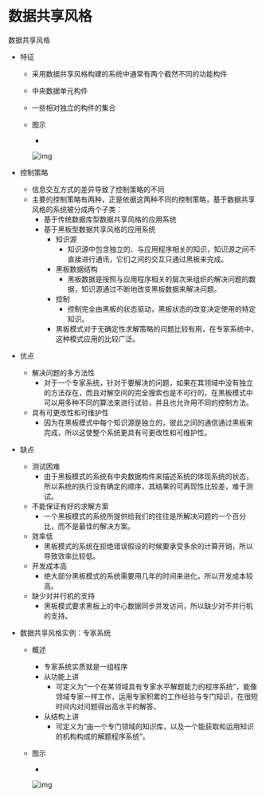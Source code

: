 # 数据共享风格

数据共享风格

- 特征

  - 采用数据共享风格构建的系统中通常有两个截然不同的功能构件

  - 中央数据单元构件

  - 一些相对独立的构件的集合

  - 图示

    - 

      ![img](https://mubu.com/document_image/49c65e18-1af3-43b8-83cb-9a12868a1319-4644403.jpg)

- 控制策略

  - 信息交互方式的差异导致了控制策略的不同
  - 主要的控制策略有两种，正是依据这两种不同的控制策略，基于数据共享风格的系统被分成两个子类：
    - 基于传统数据库型数据共享风格的应用系统
    - 基于黑板型数据共享风格的应用系统
      - 知识源
        - 知识源中包含独立的、与应用程序相关的知识，知识源之间不直接进行通讯，它们之间的交互只通过黑板来完成。
      - 黑板数据结构
        - 黑板数据是按照与应用程序相关的层次来组织的解决问题的数据，知识源通过不断地改变黑板数据来解决问题。
      - 控制
        - 控制完全由黑板的状态驱动，黑板状态的改变决定使用的特定知识。
      - 黑板模式对于无确定性求解策略的问题比较有用，在专家系统中，这种模式应用的比较广泛。 

- 优点

  - 解决问题的多方法性
    - 对于一个专家系统，针对于要解决的问题，如果在其领域中没有独立的方法存在，而且对解空间的完全搜索也是不可行的，在黑板模式中可以用多种不同的算法来进行试验，并且也允许用不同的控制方法。
  - 具有可更改性和可维护性
    - 因为在黑板模式中每个知识源是独立的，彼此之间的通信通过黑板来完成，所以这使整个系统更具有可更改性和可维护性。

- 缺点

  - 测试困难
    - 由于黑板模式的系统有中央数据构件来描述系统的体现系统的状态，所以系统的执行没有确定的顺序，其结果的可再现性比较差，难于测试。
  - 不能保证有好的求解方案
    - 一个黑板模式的系统所提供给我们的往往是所解决问题的一个百分比，而不是最佳的解决方案。
  - 效率低
    - 黑板模式的系统在拒绝错误假设的时候要承受多余的计算开销，所以导致效率比较低。
  - 开发成本高
    - 绝大部分黑板模式的系统需要用几年的时间来进化，所以开发成本较高。
  - 缺少对并行机的支持
    - 黑板模式要求黑板上的中心数据同步并发访问，所以缺少对不并行机的支持。

- 数据共享风格实例：专家系统

  - 概述

    - 专家系统实质就是一组程序
    - 从功能上讲
      - 可定义为“一个在某领域具有专家水平解题能力的程序系统”，能像领域专家一样工作，运用专家积累的工作经验与专门知识，在很短时间内对问题得出高水平的解答。
    - 从结构上讲
      - 可定义为“由一个专门领域的知识库，以及一个能获取和运用知识的机构构成的解题程序系统”。

  - 图示

    - 

      ![img](https://mubu.com/document_image/34b86e9d-f8fd-418c-b46f-ed2d8c674dda-4644403.jpg)